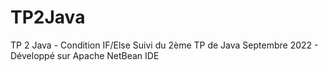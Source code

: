 # TP2Java
TP 2 Java - Condition IF/Else
Suivi du 2ème TP de Java
Septembre 2022 - Développé sur Apache NetBean IDE
